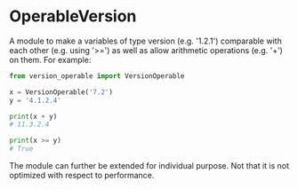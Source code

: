 # OperableVersion
A module to make a variables of type version (e.g. '1.2.1') comparable with each other (e.g. using '>=') as well as allow arithmetic operations (e.g. '+') on them. For example:

```py
from version_operable import VersionOperable

x = VersionOperable('7.2')
y = '4.1.2.4'

print(x + y)
# 11.3.2.4

print(x >= y)
# True
```

The module can further be extended for individual purpose. Not that it is not optimized with respect to performance. 
